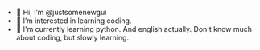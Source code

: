 - 👋 Hi, I’m @justsomenewgui
- 👀 I’m interested in learning coding.
- 🌱 I'm currently learning python. And english actually.
Don't know much about coding, but slowly learning.

<!---
justsomenewgui/justsomenewgui is a ✨ special ✨ repository because its `README.md` (this file) appears on your GitHub profile.
You can click the Preview link to take a look at your changes.
--->
